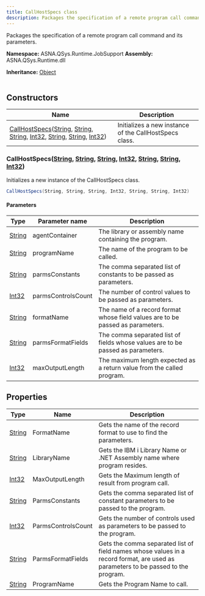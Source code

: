 ```yaml
---
title: CallHostSpecs class
description: Packages the specification of a remote program call command and its parameters.
---
```


Packages the specification of a remote program call command and its parameters.

**Namespace:** ASNA.QSys.Runtime.JobSupport
**Assembly:** ASNA.QSys.Runtime.dll

**Inheritance:** [Object](https://docs.microsoft.com/en-us/dotnet/api/system.object)
<br>
<br>

## Constructors

| Name | Description |
| --- | --- |
| [CallHostSpecs](#callhostspecsstring-string-string-int32-string-string-int32)([String](https://docs.microsoft.com/en-us/dotnet/api/system.string), [String](https://docs.microsoft.com/en-us/dotnet/api/system.string), [String](https://docs.microsoft.com/en-us/dotnet/api/system.string), [Int32](https://docs.microsoft.com/en-us/dotnet/api/system.int32), [String](https://docs.microsoft.com/en-us/dotnet/api/system.string), [String](https://docs.microsoft.com/en-us/dotnet/api/system.string), [Int32](https://docs.microsoft.com/en-us/dotnet/api/system.int32)) | Initializes a new instance of the CallHostSpecs class.

### CallHostSpecs([String](https://docs.microsoft.com/en-us/dotnet/api/system.string), [String](https://docs.microsoft.com/en-us/dotnet/api/system.string), [String](https://docs.microsoft.com/en-us/dotnet/api/system.string), [Int32](https://docs.microsoft.com/en-us/dotnet/api/system.int32), [String](https://docs.microsoft.com/en-us/dotnet/api/system.string), [String](https://docs.microsoft.com/en-us/dotnet/api/system.string), [Int32](https://docs.microsoft.com/en-us/dotnet/api/system.int32))

Initializes a new instance of the CallHostSpecs class.

```cs
CallHostSpecs(String, String, String, Int32, String, String, Int32)
```

#### Parameters

| Type | Parameter name | Description
| --- | --- | ---
| [String](https://docs.microsoft.com/en-us/dotnet/api/system.string) | agentContainer | The library or assembly name containing the program.
| [String](https://docs.microsoft.com/en-us/dotnet/api/system.string) | programName | The name of the program to be called.
| [String](https://docs.microsoft.com/en-us/dotnet/api/system.string) | parmsConstants | The comma separated list of constants to be passed as parameters.
| [Int32](https://docs.microsoft.com/en-us/dotnet/api/system.int32) | parmsControlsCount | The number of control values to be passed as parameters.
| [String](https://docs.microsoft.com/en-us/dotnet/api/system.string) | formatName | The name of a record format whose field values are to be passed as parameters.
| [String](https://docs.microsoft.com/en-us/dotnet/api/system.string) | parmsFormatFields | The comma separated list of fields whose values are to be passed as parameters.
| [Int32](https://docs.microsoft.com/en-us/dotnet/api/system.int32) | maxOutputLength | The maximum length expected as a return value from the called program.

## Properties

| Type | Name | Description
| --- | --- | --- 
| [String](https://learn.microsoft.com/en-us/dotnet/api/system.string?view=net-8.0) | FormatName | Gets the name of the record format to use to find the parameters. |
| [String](https://learn.microsoft.com/en-us/dotnet/api/system.string?view=net-8.0) | LibraryName | Gets the IBM i Library Name or .NET Assembly name where program resides. |
| [Int32](https://learn.microsoft.com/en-us/dotnet/csharp/language-reference/builtin-types/integral-numeric-types) | MaxOutputLength | Gets the Maximum length of result from program call. |
| [String](https://learn.microsoft.com/en-us/dotnet/api/system.string?view=net-8.0) | ParmsConstants | Gets the comma separated list of constant parameters to be passed to the program. |
| [Int32](https://learn.microsoft.com/en-us/dotnet/csharp/language-reference/builtin-types/integral-numeric-types) | ParmsControlsCount | Gets the number of controls used as parameters to be passed to the program. |
| [String](https://learn.microsoft.com/en-us/dotnet/api/system.string?view=net-8.0) | ParmsFormatFields | Gets the comma separated list of field names whose values in a record format, are used as parameters to be passed to the program. |
| [String](https://learn.microsoft.com/en-us/dotnet/api/system.string?view=net-8.0) | ProgramName | Gets the Program Name to call. |

